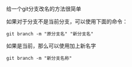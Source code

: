给一个git分支改名的方法很简单

如果对于分支不是当前分支，可以使用下面的命令：
```shell
git branch -m "原分支名" "新分支名"
```
如果是当前，那么可以使用加上新名字
```
git branch -m "新分支名称"
```
